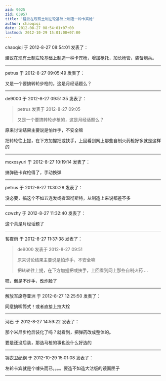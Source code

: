 ```yaml
---
aid: 9025
zid: 63957
title: '建议在现有土制左轮基础上制造一种卡宾枪'
author: chaoqiqi
date: 2012-08-27 08:54:01+07:00
lastmod: 2012-10-29 15:01:00+07:00
---
```


chaoqiqi 于 2012-8-27 08:54:01 发表了：

建议在现有土制左轮基础上制造一种卡宾枪，增加枪托，加长枪管，装备炮兵。

---------

petrus 于 2012-8-27 09:05:49 发表了：

又是一个要搞转轮步枪的，这是月经话题么？

---------

de9000 于 2012-8-27 09:51:35 发表了：

> petrus 发表于 2012-8-27 09:05
> 
> 又是一个要搞转轮步枪的，这是月经话题么？



原来讨论结果主要说是怕炸手，不安全嘛

把转轮往上提，在下方加握把或扶手，上回看到网上那些自制火药枪好多就是这样的

---------

moxosyuri 于 2012-8-27 10:19:14 发表了：

搞弹链卡宾枪得了，手动换弹

---------

petrus 于 2012-8-27 11:30:28 发表了：

没必要，搞这个不如五连发或者温彻斯特，从制造上来说都差不多

---------

czwzhy 于 2012-8-27 11:32:40 发表了：

这个真是月经话题了

---------

茗夜雨 于 2012-8-27 11:37:38 发表了：

> de9000 发表于 2012-8-27 09:51
> 
> 原来讨论结果主要说是怕炸手，不安全嘛
> 
> 把转轮往上提，在下方加握把或扶手，上回看到网上那些自制火药 ...



嗯，倒是不炸手，改炸脸了

---------

解放军席卷亚洲 于 2012-8-27 12:25:50 发表了：

同意搞唧筒式！或者直接上拉大栓

---------

河石 于 2012-8-27 14:59:22 发表了：

那个米尼步枪后装化了吗？就看到，把弹药改成整体的。

要是还没后装，那选马枪的事也没什么好选的

---------

锦衣卫纪纲 于 2012-10-29 15:01:08 发表了：

左轮卡宾就是个噱头而已。。。。要造不如造大沽版的镜面匣子

---------

